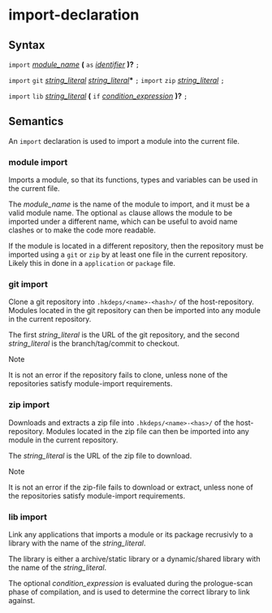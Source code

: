 # import-declaration

## Syntax

`import` [_module_name_](module_name.md) __(__ `as` [_identifier_](identifier.md) __)?__ `;`

`import` `git` [_string_literal_](string_literal.md) [_string_literal_](string_literal.md)__*__ `;`
`import` `zip` [_string_literal_](string_literal.md) `;`

`import` `lib` [_string_literal_](string_literal.md) __(__ `if` [_condition_expression_](condition_expression.md) __)?__ `;`

## Semantics

An `import` declaration is used to import a module into the current file.

### module import
Imports a module, so that its functions, types and variables can be used in the
current file.

The _module_name_ is the name of the module to import, and it
must be a valid module name. The optional `as` clause allows the module to be
imported under a different name, which can be useful to avoid name clashes or to
make the code more readable.

If the module is located in a different repository, then the repository must be
imported using a `git` or `zip` by at least one file in the current repository.
Likely this in done in a `application` or `package` file.

### git import
Clone a git repository into `.hkdeps/<name>-<hash>/` of the host-repository.
Modules located in the git repository can then be imported into any module
in the current repository.

The first _string_literal_ is the URL of the git repository, and the second
_string_literal_ is the branch/tag/commit to checkout.

> [!NOTE]
> It is not an error if the repository fails to clone, unless none of the
> repositories satisfy module-import requirements.

### zip import
Downloads and extracts a zip file into `.hkdeps/<name>-<has>/` of the
host-repository. Modules located in the zip file can then be imported into any
module in the current repository.

The _string_literal_ is the URL of the zip file to download.

> [!NOTE]
> It is not an error if the zip-file fails to download or extract,
> unless none of the repositories satisfy module-import requirements.


### lib import
Link any applications that imports a module or its package recrusivly to
a library with the name of the _string_literal_.

The library is either a archive/static library or a dynamic/shared library 
with the name of the _string_literal_.

The optional _condition_expression_ is evaluated during the prologue-scan phase of
compilation, and is used to determine the correct library to link against.
